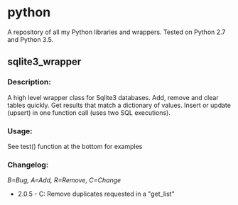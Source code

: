 # python
A repository of all my Python libraries and wrappers. Tested on Python 2.7 and Python 3.5.

## sqlite3_wrapper

### Description:
A high level wrapper class for Sqlite3 databases. Add, remove and clear tables quickly.
Get results that match a dictionary of values. Insert or update (upsert) in one function call (uses two SQL executions).

### Usage:
See test() function at the bottom for examples

### Changelog:
_B=Bug, A=Add, R=Remove, C=Change_

- 2.0.5 - C: Remove duplicates requested in a "get_list"